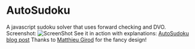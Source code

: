 # AutoSudoku
A javascript sudoku solver that uses forward checking and DVO. 
Screenshot: 
![ScreenShot](https://github.com/RobinGenolet/AutoSudoku/blob/master/images/screen.png)
See it in action with explanations: [AutoSudoku blog post](http://www.rgen.io/blog/2015/06/28/automatic-sudoku-solver/ "www.rgen.io/blog/2015/06/28/automatic-sudoku-solver/")
Thanks to [Matthieu Girod](https://github.com/Pamoi "Matthieu Girod") for the fancy design!
